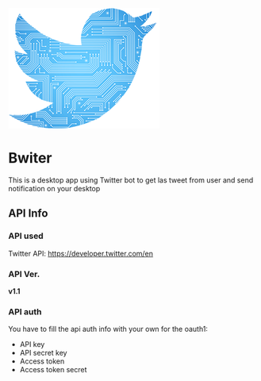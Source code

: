 <div style="margin: auto">
    <img src="misc/logo.png" alt="bwiter logo" style="margin: auto"/>
</div>

# Bwiter
This is a desktop app using Twitter bot to get las tweet from user and send notification on your desktop

## API Info
### API used
Twitter API: https://developer.twitter.com/en

### API Ver.
**v1.1**

### API auth 
You have to fill the api auth info with your own for the oauth1:
* API key
* API secret key
* Access token
* Access token secret